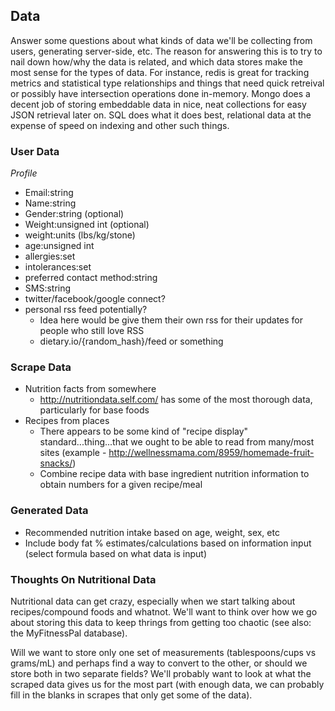 ## Data

Answer some questions about what kinds of data we'll be collecting from users, generating server-side, etc. The reason for answering this is to try to nail down how/why the data is related, and which data stores make the most sense for the types of data. For instance, redis is great for tracking metrics and statistical type relationships and things that need quick retreival or possibly have intersection operations done in-memory. Mongo does a decent job of storing embeddable data in nice, neat collections for easy JSON retrieval later on. SQL does what it does best, relational data at the expense of speed on indexing and other such things.

### User Data

*Profile*
* Email:string
* Name:string
* Gender:string (optional)
* Weight:unsigned int (optional)
* weight:units (lbs/kg/stone)
* age:unsigned int
* allergies:set
* intolerances:set
* preferred contact method:string
* SMS:string
* twitter/facebook/google connect?
* personal rss feed potentially?
  * Idea here would be give them their own rss for their updates for people who still love RSS
  * dietary.io/{random_hash}/feed or something

### Scrape Data

* Nutrition facts from somewhere
  * http://nutritiondata.self.com/ has some of the most thorough data, particularly for base foods
* Recipes from places
  * There appears to be some kind of "recipe display" standard...thing...that we ought to be able to read from many/most sites (example - http://wellnessmama.com/8959/homemade-fruit-snacks/)
  * Combine recipe data with base ingredient nutrition information to obtain numbers for a given recipe/meal

### Generated Data

* Recommended nutrition intake based on age, weight, sex, etc
* Include body fat % estimates/calculations based on information input (select formula based on what data is input)

### Thoughts On Nutritional Data

Nutritional data can get crazy, especially when we start talking about recipes/compound foods and whatnot. We'll want to think over how we go about storing this data to keep thrings from getting too chaotic (see also: the MyFitnessPal database).

Will we want to store only one set of measurements (tablespoons/cups vs grams/mL) and perhaps find a way to convert to the other, or should we store both in two separate fields? We'll probably want to look at what the scraped data gives us for the most part (with enough data, we can probably fill in the blanks in scrapes that only get some of the data).
